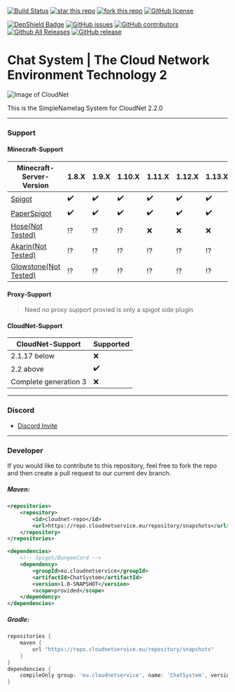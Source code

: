[![Build Status](https://ci.cloudnetservice.eu/buildStatus/icon?job=CloudNetService/v2-chatsystem/master)](https://ci.cloudnetservice.eu/job/CloudNetService/job/v2-chatsystem/master)
[![star this repo](http://githubbadges.com/star.svg?user=CloudNetService&repo=v2-chatsystem)](https://github.com/CloudNetService/v2-chatsystem)
[![fork this repo](http://githubbadges.com/fork.svg?user=CloudNetService&repo=v2-chatsystem)](https://github.com/CloudNetService/v2-chatsystem/fork)
[![GitHub license](https://img.shields.io/github/license/CloudNetService/v2-chatsystem.svg)](https://github.com/CloudNetService/v2-chatsystem/blob/master/LICENSE)

[![DepShield Badge](https://depshield.sonatype.org/badges/CloudNetService/v2-chatsystem/depshield.svg)](https://depshield.github.io)
[![GitHub issues](https://img.shields.io/github/issues/CloudNetService/v2-chatsystem.svg)](https://github.com/CloudNetService/v2-chatsystem/issues)
[![GitHub contributors](https://img.shields.io/github/contributors/CloudNetService/v2-chatsystem.svg)](https://github.com/CloudNetService/v2-chatsystem/graphs/contributors)
[![Github All Releases](https://img.shields.io/github/downloads/CloudNetService/v2-chatsystem/total.svg)](https://github.com/CloudNetService/v2-chatsystem/releases)
[![GitHub release](https://img.shields.io/github/release/CloudNetService/v2-chatsystem.svg)](https://github.com/CloudNetService/2-chatsystem/releases)


# Chat System | The Cloud Network Environment Technology 2
![Image of CloudNet](https://cdn.discordapp.com/attachments/325383142464552972/354670548292206594/CloudNet.png)

This is the SimpleNametag System for CloudNet 2.2.0
 

___
 ### Support
 
 #### Minecraft-Support
 | Minecraft-Server-Version | 1.8.X | 1.9.X | 1.10.X | 1.11.X | 1.12.X | 1.13.X | 1.14.X | 1.15.X |
 |----------------|-------|-------|--------|--------|--------|--------|--------|--------|
 | [Spigot](https://www.spigotmc.org/wiki/about-spigot/) | :heavy_check_mark: | :heavy_check_mark: | :heavy_check_mark: | :heavy_check_mark: | :heavy_check_mark: | :heavy_check_mark: | :heavy_check_mark: | :heavy_check_mark: |
 | [PaperSpigot](https://github.com/PaperMC/Paper) | :heavy_check_mark: | :heavy_check_mark: | :heavy_check_mark: | :heavy_check_mark: | :heavy_check_mark: | :heavy_check_mark: | :heavy_check_mark: | :heavy_check_mark: |
 | [Hose(Not Tested)](https://github.com/softpak/HOSE) | :interrobang: | :interrobang: | :interrobang: | :x: | :x: | :x: | :x: | :x: |
 | [Akarin(Not Tested)](https://github.com/Akarin-project/Akarin) | :interrobang: | :interrobang: | :interrobang: | :interrobang: | :interrobang: | :interrobang: | :interrobang: | :x: |
 | [Glowstone(Not Tested)](https://www.glowstone.net/) | :interrobang: | :interrobang: | :interrobang: | :interrobang: | :interrobang: | :interrobang: | :interrobang: | :interrobang: |

 #### Proxy-Support
 > Need no proxy support provied is only a spigot side plugin
 
 
 #### CloudNet-Support
 | CloudNet-Support | Supported | 
 |------------------|-----------|
 | 2.1.17 below | :x: |
 | 2.2 above| :heavy_check_mark: |
 | Complete generation 3 | :x: |
  
___
    
### Discord
 *  [Discord Invite](https://discord.gg/CPCWr7w)
 
---
### Developer
If you would like to contribute to this repository, feel free to fork the repo and then create a pull request to our current dev branch. 
 
##### Maven:
```xml
<repositories>
    <repository>
        <id>cloudnet-repo</id>
        <url>https://repo.cloudnetservice.eu/repository/snapshots</url>
    </repository>
</repositories>

<dependencies>
    <!-- Spigot/BungeeCord -->
    <dependency>
        <groupId>eu.cloudnetservice</groupId>
        <artifactId>ChatSystem</artifactId>
        <version>1.0-SNAPSHOT</version>
        <scope>provided</scope>
    </dependency>
</dependencies>
```

##### Gradle:
```groovy
repositories {
    maven {
        url "https://repo.cloudnetservice.eu/repository/snapshots"
    }
}
dependencies {
    compileOnly group: 'eu.cloudnetservice', name: 'ChatSystem', version: '1.0-SNAPSHOT'
}
```